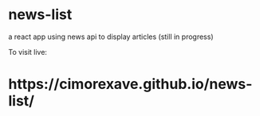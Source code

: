 # news-list
a react app using news api to display articles (still in progress)

To visit live: 
<h1> https://cimorexave.github.io/news-list/ </h1>
